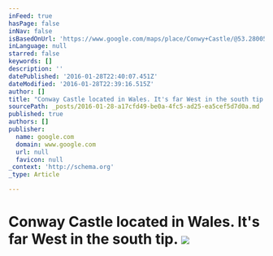 ```yaml
---
inFeed: true
hasPage: false
inNav: false
isBasedOnUrl: 'https://www.google.com/maps/place/Conwy+Castle/@53.280059,-8.3080406,6z/data=!4m2!3m1!1s0x48651e85d4cd176d:0x4c407a5d3d49f90c'
inLanguage: null
starred: false
keywords: []
description: ''
datePublished: '2016-01-28T22:40:07.451Z'
dateModified: '2016-01-28T22:39:16.515Z'
author: []
title: "Conway Castle located in Wales. It's far West in the south tip.\_"
sourcePath: _posts/2016-01-28-a17cfd49-be0a-4fc5-ad25-ea5cef5d7d0a.md
published: true
authors: []
publisher:
  name: google.com
  domain: www.google.com
  url: null
  favicon: null
_context: 'http://schema.org'
_type: Article

---
```

# Conway Castle located in Wales. It's far West in the south tip. ![](https://lh4.googleusercontent.com/-UE33SQEk7ng/VGxfoqNbPjI/AAAAAAAAAA4/WBH-howC95c/s410-k-no/)